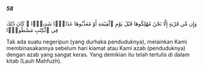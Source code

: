 ##### 58

<span class="ayah">وَإِن مِّن قَرْيَةٍ إِلَّا نَحْنُ مُهْلِكُوهَا قَبْلَ يَوْمِ ٱلْقِيَٰمَةِ أَوْ مُعَذِّبُوهَا عَذَابًۭا شَدِيدًۭا ۚ كَانَ ذَٰلِكَ فِى ٱلْكِتَٰبِ مَسْطُورًۭا</span>

<span class="ayah_translation">Tak ada suatu negeripun (yang durhaka penduduknya), melainkan Kami membinasakannya sebelum hari kiamat atau Kami azab (penduduknya) dengan azab yang sangat keras. Yang demikian itu telah tertulis di dalam kitab (Lauh Mahfuzh).</span>
